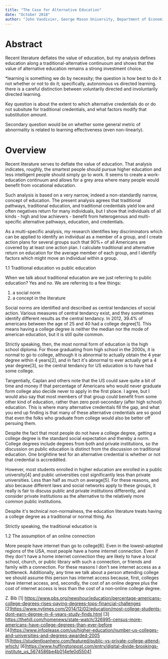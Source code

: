 ```yaml
---
title: "The Case for Alternative Education"
date: "October 2018"
author: "John Vandivier, George Mason University, Department of Economics"
---
```


# Abstract

Recent literature deflates the value of education, but my analysis defines education along a traditional-alternative continuoum and shows that the value of alternative education remains a strong investment choice.

*learning is something we do by necessity; the question is how best to do it not whether or not to do it; specifically, autonomous vs directed learning. there is a careful distinction between voluntarily directed and involuntarily directed learning.

Key question is about the extent to which alternative credentials do or do not subsitute for traditional credentials, and what factors modify that substitution amount.

Secondary question would be on whether some general metric of abnormality is related to learning effectiveness (even non-linearly).

# Overview

Recent literature serves to deflate the value of education. That analysis indicates, roughly, the smartest people should pursue higher education and less intelligent people should simply go to work. It seems to create a work-education continuum and allows for a grey area where many people would benefit from vocational education.

Such analysis is based on a very narrow, indeed a non-standardly narrow, concept of education. The present analysis agrees that traditional pathways, traditional education, and traditional credentials yield low and often negatives return for many individuals, but I show that individuals of all kinds - high and low achievers - benefit from heterogenous and multi-specific alternative pathways, education, and credentials.

As a multi-specific analysis, my research identifies key discriminators which can be applied to identify an individual as a member of a group, and I create action plans for several groups such that 90%+ of all Americans are covered by at least one action plan. I calculate traditional and alternative return on education for the average member of each group, and I identify factors which might move an individual within a group.

1.1 Traditional education vs public education

When we talk about traditional education are we just referring to public education? Yes and no. We are referring to a few things:
  1. a social norm
  2. a concept in the literature

Social norms are identified and described as central tendancies of social action. Various measures of central tendancy exist, and they sometimes identify different results as the central tendancy. In 2012, 39.4% of americans between the age of 25 and 40 had a college degree[1]. This means having a college degree is neither the median nor the mode of american education, but it is still quite common.

Strictly speaking, then, the most normal form of education is the high school diploma. For those graduating from high school in the 2000s, it is normal to go to college, although it is abnormal to actually obtain the 4 year degree within 4 years[2], and in fact it's abnormal to ever actually get a 4 year degree[3], so the central tendancy for US education is to have had some college.

Tangentially, Caplan and others note that the US could save quite a bit of time and money if that percentage of Americans who would never graduate form college also decide never to apply in the first place. I agree, but I would also say that most members of that group could benefit from some other kind of education, rather than zero post-secondary (after high school) education. This is where many alternative credentials fill the gap, and what you end up finding is that many of these alternative credentials are so good that even the folks who graduate from college would also be better off persuing them.

Despite the fact that most people do not have a college degree, getting a college degree is the standard social expectation and thereby a norm. College degrees include degrees from both and private institutions, so the discussion on public education is distinct from the discussion on traditional education. One brightline test for an alternative credential is whether or not that credential is accreddited.

However, most students enrolled in higher education are enrolled in a public university[4] and public universities cost significantly less than private universities. Less than half as much on average[5]. For these reasons, and also because different laws and social networks apply to these groups, it really is fair to discuss public and private institutions differently, and consider private institutions as the alternative to the relatively more common public institutions.

Despite it's technical non-normalness, the education literature treats having a college degree as a traditional or normal thing. As 

Strictly speaking, the traditional education is 

1.2 The assumption of an online connection

More people have internet than go to college[6]. Even in the lowest-adopted regions of the USA, most people have a home internet connection. Even if they don't have a home internet connection they are likely to have a local school, church, or public library with such a connection, or friends and family with a connection. For these reasons I don't see internet access as a bottleneck. Additionally, any time we talk about a person attending college we should assume this person has internet access because, first, colleges have internet access, and, secondly, the cost of an online degree plus the cost of internet access is less than the cost of a non-online college degree.

Z. Bib
[1] https://www.pbs.org/newshour/education/percentage-americans-college-degrees-rises-paying-degrees-tops-financial-challenges
[2]https://www.nytimes.com/2014/12/02/education/most-college-students-dont-earn-degree-in-4-years-study-finds.html
[3] https://thehill.com/homenews/state-watch/326995-census-more-americans-have-college-degrees-than-ever-before
[4]https://www.infoplease.com/us/higher-education/number-us-colleges-and-universities-and-degrees-awarded-2005
[5]https://studentloanhero.com/featured/public-vs-private-college-attend-which/
[6]https://www.huffingtonpost.com/entry/digital-divide-brookings-institute_us_5674586be4b014efe0d55041
